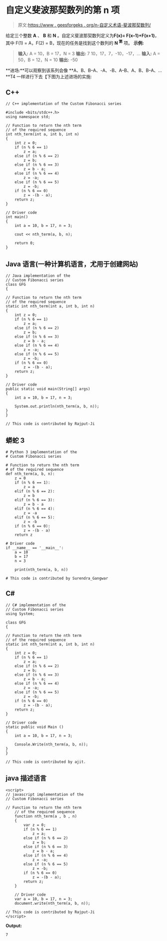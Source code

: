 # 自定义斐波那契数列的第 n 项

> 原文:[https://www . geesforgeks . org/n-自定义术语-斐波那契数列/](https://www.geeksforgeeks.org/nth-term-of-a-custom-fibonacci-series/)

给定三个整数 **A** 、 **B** 和 **N** 。自定义斐波那契数列定义为**F(x)= F(x–1)+F(x+1)**，其中 F(1) = A，F(2) = B，现在的任务是找到这个数列的 **N <sup>第</sup>** 项。
**示例:**

> **输入:** A = 10，B = 17，N = 3
> **输出:** 7
> 10，17，7，-10，-17，…
> **输入:** A = 50，B = 12，N = 10
> **输出:** -50

**进场:**可以观察到该系列会像 **A、B、B–A、-A、-B、A–B、A、B、B–A、…**T4 一样进行下去【下图为上述进场的实施:

## C++

```
// C++ implementation of the Custom Fibonacci series

#include <bits/stdc++.h>
using namespace std;

// Function to return the nth term
// of the required sequence
int nth_term(int a, int b, int n)
{
    int z = 0;
    if (n % 6 == 1)
        z = a;
    else if (n % 6 == 2)
        z = b;
    else if (n % 6 == 3)
        z = b - a;
    else if (n % 6 == 4)
        z = -a;
    else if (n % 6 == 5)
        z = -b;
    if (n % 6 == 0)
        z = -(b - a);
    return z;
}

// Driver code
int main()
{
    int a = 10, b = 17, n = 3;

    cout << nth_term(a, b, n);

    return 0;
}
```

## Java 语言(一种计算机语言，尤用于创建网站)

```
// Java implementation of the
// Custom Fibonacci series
class GFG
{

// Function to return the nth term
// of the required sequence
static int nth_term(int a, int b, int n)
{
    int z = 0;
    if (n % 6 == 1)
        z = a;
    else if (n % 6 == 2)
        z = b;
    else if (n % 6 == 3)
        z = b - a;
    else if (n % 6 == 4)
        z = -a;
    else if (n % 6 == 5)
        z = -b;
    if (n % 6 == 0)
        z = -(b - a);
    return z;
}

// Driver code
public static void main(String[] args)
{
    int a = 10, b = 17, n = 3;

    System.out.println(nth_term(a, b, n));
}
}

// This code is contributed by Rajput-Ji
```

## 蟒蛇 3

```
# Python 3 implementation of the
# Custom Fibonacci series

# Function to return the nth term
# of the required sequence
def nth_term(a, b, n):
    z = 0
    if (n % 6 == 1):
        z = a
    elif (n % 6 == 2):
        z = b
    elif (n % 6 == 3):
        z = b - a
    elif (n % 6 == 4):
        z = -a
    elif (n % 6 == 5):
        z = -b
    if (n % 6 == 0):
        z = -(b - a)
    return z

# Driver code
if __name__ == '__main__':
    a = 10
    b = 17
    n = 3

    print(nth_term(a, b, n))

# This code is contributed by Surendra_Gangwar
```

## C#

```
// C# implementation of the
// Custom Fibonacci series
using System;

class GFG
{

// Function to return the nth term
// of the required sequence
static int nth_term(int a, int b, int n)
{
    int z = 0;
    if (n % 6 == 1)
        z = a;
    else if (n % 6 == 2)
        z = b;
    else if (n % 6 == 3)
        z = b - a;
    else if (n % 6 == 4)
        z = -a;
    else if (n % 6 == 5)
        z = -b;
    if (n % 6 == 0)
        z = -(b - a);
    return z;
}

// Driver code
static public void Main ()
{
    int a = 10, b = 17, n = 3;

    Console.Write(nth_term(a, b, n));
}
}

// This code is contributed by ajit.
```

## java 描述语言

```
<script>
// javascript implementation of the
// Custom Fibonacci series   

// Function to return the nth term
    // of the required sequence
    function nth_term(a , b , n)
    {
        var z = 0;
        if (n % 6 == 1)
            z = a;
        else if (n % 6 == 2)
            z = b;
        else if (n % 6 == 3)
            z = b - a;
        else if (n % 6 == 4)
            z = -a;
        else if (n % 6 == 5)
            z = -b;
        if (n % 6 == 0)
            z = -(b - a);
        return z;
    }

    // Driver code
    var a = 10, b = 17, n = 3;
    document.write(nth_term(a, b, n));

// This code is contributed by Rajput-Ji
</script>
```

**Output:** 

```
7
```